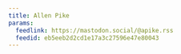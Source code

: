 ```yaml
---
title: Allen Pike
params:
  feedlink: https://mastodon.social/@apike.rss
  feedid: eb5eeb2d2cd1e17a3c27596e47e80043
---
```

